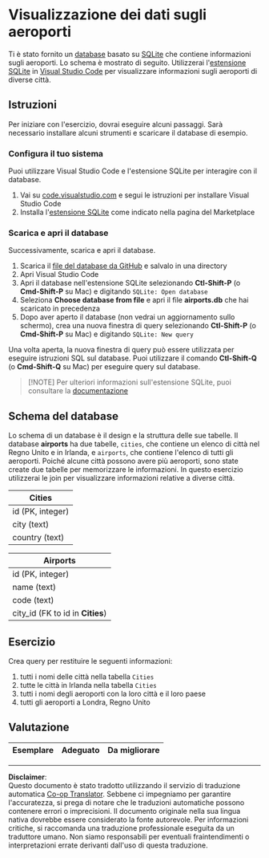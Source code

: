 <!--
CO_OP_TRANSLATOR_METADATA:
{
  "original_hash": "2f2d7693f28e4b2675f275e489dc5aac",
  "translation_date": "2025-08-28T10:52:42+00:00",
  "source_file": "2-Working-With-Data/05-relational-databases/assignment.md",
  "language_code": "it"
}
-->
# Visualizzazione dei dati sugli aeroporti

Ti è stato fornito un [database](https://raw.githubusercontent.com/Microsoft/Data-Science-For-Beginners/main/2-Working-With-Data/05-relational-databases/airports.db) basato su [SQLite](https://sqlite.org/index.html) che contiene informazioni sugli aeroporti. Lo schema è mostrato di seguito. Utilizzerai l'[estensione SQLite](https://marketplace.visualstudio.com/items?itemName=alexcvzz.vscode-sqlite&WT.mc_id=academic-77958-bethanycheum) in [Visual Studio Code](https://code.visualstudio.com?WT.mc_id=academic-77958-bethanycheum) per visualizzare informazioni sugli aeroporti di diverse città.

## Istruzioni

Per iniziare con l'esercizio, dovrai eseguire alcuni passaggi. Sarà necessario installare alcuni strumenti e scaricare il database di esempio.

### Configura il tuo sistema

Puoi utilizzare Visual Studio Code e l'estensione SQLite per interagire con il database.

1. Vai su [code.visualstudio.com](https://code.visualstudio.com?WT.mc_id=academic-77958-bethanycheum) e segui le istruzioni per installare Visual Studio Code
1. Installa l'[estensione SQLite](https://marketplace.visualstudio.com/items?itemName=alexcvzz.vscode-sqlite&WT.mc_id=academic-77958-bethanycheum) come indicato nella pagina del Marketplace

### Scarica e apri il database

Successivamente, scarica e apri il database.

1. Scarica il [file del database da GitHub](https://raw.githubusercontent.com/Microsoft/Data-Science-For-Beginners/main/2-Working-With-Data/05-relational-databases/airports.db) e salvalo in una directory
1. Apri Visual Studio Code
1. Apri il database nell'estensione SQLite selezionando **Ctl-Shift-P** (o **Cmd-Shift-P** su Mac) e digitando `SQLite: Open database`
1. Seleziona **Choose database from file** e apri il file **airports.db** che hai scaricato in precedenza
1. Dopo aver aperto il database (non vedrai un aggiornamento sullo schermo), crea una nuova finestra di query selezionando **Ctl-Shift-P** (o **Cmd-Shift-P** su Mac) e digitando `SQLite: New query`

Una volta aperta, la nuova finestra di query può essere utilizzata per eseguire istruzioni SQL sul database. Puoi utilizzare il comando **Ctl-Shift-Q** (o **Cmd-Shift-Q** su Mac) per eseguire query sul database.

> [!NOTE] Per ulteriori informazioni sull'estensione SQLite, puoi consultare la [documentazione](https://marketplace.visualstudio.com/items?itemName=alexcvzz.vscode-sqlite&WT.mc_id=academic-77958-bethanycheum)

## Schema del database

Lo schema di un database è il design e la struttura delle sue tabelle. Il database **airports** ha due tabelle, `cities`, che contiene un elenco di città nel Regno Unito e in Irlanda, e `airports`, che contiene l'elenco di tutti gli aeroporti. Poiché alcune città possono avere più aeroporti, sono state create due tabelle per memorizzare le informazioni. In questo esercizio utilizzerai le join per visualizzare informazioni relative a diverse città.

| Cities           |
| ---------------- |
| id (PK, integer) |
| city (text)      |
| country (text)   |

| Airports                         |
| -------------------------------- |
| id (PK, integer)                 |
| name (text)                      |
| code (text)                      |
| city_id (FK to id in **Cities**) |

## Esercizio

Crea query per restituire le seguenti informazioni:

1. tutti i nomi delle città nella tabella `Cities`
1. tutte le città in Irlanda nella tabella `Cities`
1. tutti i nomi degli aeroporti con la loro città e il loro paese
1. tutti gli aeroporti a Londra, Regno Unito

## Valutazione

| Esemplare | Adeguato | Da migliorare |
| --------- | -------- | ------------- |

---

**Disclaimer**:  
Questo documento è stato tradotto utilizzando il servizio di traduzione automatica [Co-op Translator](https://github.com/Azure/co-op-translator). Sebbene ci impegniamo per garantire l'accuratezza, si prega di notare che le traduzioni automatiche possono contenere errori o imprecisioni. Il documento originale nella sua lingua nativa dovrebbe essere considerato la fonte autorevole. Per informazioni critiche, si raccomanda una traduzione professionale eseguita da un traduttore umano. Non siamo responsabili per eventuali fraintendimenti o interpretazioni errate derivanti dall'uso di questa traduzione.